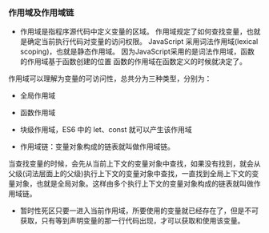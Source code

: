 ### 作用域及作用域链
* 作用域是指程序源代码中定义变量的区域。
作用域规定了如何查找变量，也就是确定当前执行代码对变量的访问权限。
JavaScript 采用词法作用域(lexical scoping)，也就是静态作用域。
因为JavaScript采用的是词法作用域，函数的作用域基于函数创建的位置
函数的作用域在函数定义的时候就决定了。

作用域可以理解为变量的可访问性，总共分为三种类型，分别为：
* 全局作用域
* 函数作用域
* 块级作用域，ES6 中的 let、const 就可以产生该作用域

* 作用域链：变量对象构成的链表就叫做作用域链。

当查找变量的时候，会先从当前上下文的变量对象中查找，如果没有找到，就会从父级(词法层面上的父级)执行上下文的变量对象中查找，一直找到全局上下文的变量对象，也就是全局对象。这样由多个执行上下文的变量对象构成的链表就叫做作用域链。

* 暂时性死区只要一进入当前作用域，所要使用的变量就已经存在了，但是不可获取，只有等到声明变量的那一行代码出现，才可以获取和使用该变量。